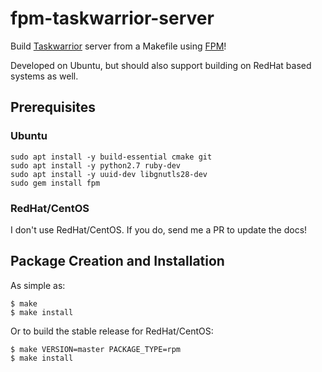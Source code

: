 # fpm-taskwarrior-server
Build [Taskwarrior][TW] server from a Makefile using [FPM][FPM]!

[TW]: https://taskwarrior.org/
[FPM]: https://github.com/jordansissel/fpm

Developed on Ubuntu, but should also support building on RedHat based systems as well.

## Prerequisites

### Ubuntu

~~~console
sudo apt install -y build-essential cmake git
sudo apt install -y python2.7 ruby-dev
sudo apt install -y uuid-dev libgnutls28-dev
sudo gem install fpm
~~~

### RedHat/CentOS

I don't use RedHat/CentOS. If you do, send me a PR to update the docs!

## Package Creation and Installation

As simple as:
~~~console
$ make
$ make install
~~~

Or to build the stable release for RedHat/CentOS:
~~~console
$ make VERSION=master PACKAGE_TYPE=rpm 
$ make install
~~~
